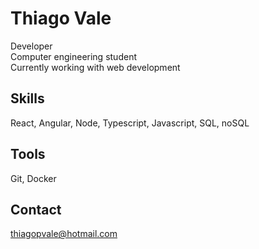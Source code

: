 # Thiago Vale
Developer\
Computer engineering student\
Currently working with web development

## Skills
React, Angular, Node, Typescript, Javascript, SQL, noSQL

## Tools
Git, Docker

## Contact
thiagopvale@hotmail.com
